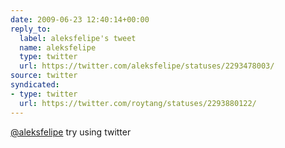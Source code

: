 ```yaml
---
date: 2009-06-23 12:40:14+00:00
reply_to:
  label: aleksfelipe's tweet
  name: aleksfelipe
  type: twitter
  url: https://twitter.com/aleksfelipe/statuses/2293478003/
source: twitter
syndicated:
- type: twitter
  url: https://twitter.com/roytang/statuses/2293880122/
---
```


[@aleksfelipe](https://twitter.com/aleksfelipe/) try using twitter